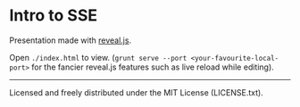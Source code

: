 # Intro to SSE

Presentation made with [reveal.js](https://github.com/hakimel/reveal.js).

Open `./index.html` to view. (`grunt serve --port <your-favourite-local-port>` for the fancier
reveal.js features such as live reload while editing).

----

Licensed and freely distributed under the MIT License (LICENSE.txt).
